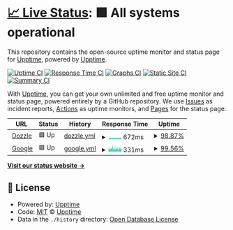 # [📈 Live Status](https://upptime.github.io/upptime): <!--live status--> **🟩 All systems operational**

This repository contains the open-source uptime monitor and status page for [Upptime](https://upptime.js.org), powered by [Upptime](https://github.com/upptime/upptime).

[![Uptime CI](https://github.com/201508876PMH/upptime/workflows/Uptime%20CI/badge.svg)](https://github.com/201508876PMH/upptime/actions?query=workflow%3A%22Uptime+CI%22)
[![Response Time CI](https://github.com/201508876PMH/upptime/workflows/Response%20Time%20CI/badge.svg)](https://github.com/201508876PMH/upptime/actions?query=workflow%3A%22Response+Time+CI%22)
[![Graphs CI](https://github.com/201508876PMH/upptime/workflows/Graphs%20CI/badge.svg)](https://github.com/201508876PMH/upptime/actions?query=workflow%3A%22Graphs+CI%22)
[![Static Site CI](https://github.com/201508876PMH/upptime/workflows/Static%20Site%20CI/badge.svg)](https://github.com/201508876PMH/upptime/actions?query=workflow%3A%22Static+Site+CI%22)
[![Summary CI](https://github.com/201508876PMH/upptime/workflows/Summary%20CI/badge.svg)](https://github.com/201508876PMH/upptime/actions?query=workflow%3A%22Summary+CI%22)

With [Upptime](https://upptime.js.org), you can get your own unlimited and free uptime monitor and status page, powered entirely by a GitHub repository. We use [Issues](https://github.com/upptime/upptime/issues) as incident reports, [Actions](https://github.com/201508876PMH/upptime/actions) as uptime monitors, and [Pages](https://upptime.github.io/upptime) for the status page.

<!--start: status pages-->
<!-- This summary is generated by Upptime (https://github.com/upptime/upptime) -->
<!-- Do not edit this manually, your changes will be overwritten -->
<!-- prettier-ignore -->
| URL | Status | History | Response Time | Uptime |
| --- | ------ | ------- | ------------- | ------ |
| <img alt="" src="https://developer.asustor.com/uploadIcons/0020_117518_1660879946_dozzle_256.png" height="13"> [Dozzle](https://dozzle.pmh-unraid.dk) | 🟩 Up | [dozzle.yml](https://github.com/201508876PMH/upptime/commits/HEAD/history/dozzle.yml) | <details><summary><img alt="Response time graph" src="./graphs/dozzle/response-time-week.png" height="20"> 672ms</summary><br><a href="https://201508876PMH.github.io/upptime/history/dozzle"><img alt="Response time 695" src="https://img.shields.io/endpoint?url=https%3A%2F%2Fraw.githubusercontent.com%2F201508876PMH%2Fupptime%2FHEAD%2Fapi%2Fdozzle%2Fresponse-time.json"></a><br><a href="https://201508876PMH.github.io/upptime/history/dozzle"><img alt="24-hour response time 670" src="https://img.shields.io/endpoint?url=https%3A%2F%2Fraw.githubusercontent.com%2F201508876PMH%2Fupptime%2FHEAD%2Fapi%2Fdozzle%2Fresponse-time-day.json"></a><br><a href="https://201508876PMH.github.io/upptime/history/dozzle"><img alt="7-day response time 672" src="https://img.shields.io/endpoint?url=https%3A%2F%2Fraw.githubusercontent.com%2F201508876PMH%2Fupptime%2FHEAD%2Fapi%2Fdozzle%2Fresponse-time-week.json"></a><br><a href="https://201508876PMH.github.io/upptime/history/dozzle"><img alt="30-day response time 699" src="https://img.shields.io/endpoint?url=https%3A%2F%2Fraw.githubusercontent.com%2F201508876PMH%2Fupptime%2FHEAD%2Fapi%2Fdozzle%2Fresponse-time-month.json"></a><br><a href="https://201508876PMH.github.io/upptime/history/dozzle"><img alt="1-year response time 695" src="https://img.shields.io/endpoint?url=https%3A%2F%2Fraw.githubusercontent.com%2F201508876PMH%2Fupptime%2FHEAD%2Fapi%2Fdozzle%2Fresponse-time-year.json"></a></details> | <details><summary><a href="https://201508876PMH.github.io/upptime/history/dozzle">98.87%</a></summary><a href="https://201508876PMH.github.io/upptime/history/dozzle"><img alt="All-time uptime 98.36%" src="https://img.shields.io/endpoint?url=https%3A%2F%2Fraw.githubusercontent.com%2F201508876PMH%2Fupptime%2FHEAD%2Fapi%2Fdozzle%2Fuptime.json"></a><br><a href="https://201508876PMH.github.io/upptime/history/dozzle"><img alt="24-hour uptime 100.00%" src="https://img.shields.io/endpoint?url=https%3A%2F%2Fraw.githubusercontent.com%2F201508876PMH%2Fupptime%2FHEAD%2Fapi%2Fdozzle%2Fuptime-day.json"></a><br><a href="https://201508876PMH.github.io/upptime/history/dozzle"><img alt="7-day uptime 98.87%" src="https://img.shields.io/endpoint?url=https%3A%2F%2Fraw.githubusercontent.com%2F201508876PMH%2Fupptime%2FHEAD%2Fapi%2Fdozzle%2Fuptime-week.json"></a><br><a href="https://201508876PMH.github.io/upptime/history/dozzle"><img alt="30-day uptime 98.62%" src="https://img.shields.io/endpoint?url=https%3A%2F%2Fraw.githubusercontent.com%2F201508876PMH%2Fupptime%2FHEAD%2Fapi%2Fdozzle%2Fuptime-month.json"></a><br><a href="https://201508876PMH.github.io/upptime/history/dozzle"><img alt="1-year uptime 98.36%" src="https://img.shields.io/endpoint?url=https%3A%2F%2Fraw.githubusercontent.com%2F201508876PMH%2Fupptime%2FHEAD%2Fapi%2Fdozzle%2Fuptime-year.json"></a></details>
| <img alt="" src="https://icons.duckduckgo.com/ip3/google.dk.ico" height="13"> [Google](https://google.dk) | 🟩 Up | [google.yml](https://github.com/201508876PMH/upptime/commits/HEAD/history/google.yml) | <details><summary><img alt="Response time graph" src="./graphs/google/response-time-week.png" height="20"> 331ms</summary><br><a href="https://201508876PMH.github.io/upptime/history/google"><img alt="Response time 286" src="https://img.shields.io/endpoint?url=https%3A%2F%2Fraw.githubusercontent.com%2F201508876PMH%2Fupptime%2FHEAD%2Fapi%2Fgoogle%2Fresponse-time.json"></a><br><a href="https://201508876PMH.github.io/upptime/history/google"><img alt="24-hour response time 295" src="https://img.shields.io/endpoint?url=https%3A%2F%2Fraw.githubusercontent.com%2F201508876PMH%2Fupptime%2FHEAD%2Fapi%2Fgoogle%2Fresponse-time-day.json"></a><br><a href="https://201508876PMH.github.io/upptime/history/google"><img alt="7-day response time 331" src="https://img.shields.io/endpoint?url=https%3A%2F%2Fraw.githubusercontent.com%2F201508876PMH%2Fupptime%2FHEAD%2Fapi%2Fgoogle%2Fresponse-time-week.json"></a><br><a href="https://201508876PMH.github.io/upptime/history/google"><img alt="30-day response time 314" src="https://img.shields.io/endpoint?url=https%3A%2F%2Fraw.githubusercontent.com%2F201508876PMH%2Fupptime%2FHEAD%2Fapi%2Fgoogle%2Fresponse-time-month.json"></a><br><a href="https://201508876PMH.github.io/upptime/history/google"><img alt="1-year response time 286" src="https://img.shields.io/endpoint?url=https%3A%2F%2Fraw.githubusercontent.com%2F201508876PMH%2Fupptime%2FHEAD%2Fapi%2Fgoogle%2Fresponse-time-year.json"></a></details> | <details><summary><a href="https://201508876PMH.github.io/upptime/history/google">99.56%</a></summary><a href="https://201508876PMH.github.io/upptime/history/google"><img alt="All-time uptime 99.94%" src="https://img.shields.io/endpoint?url=https%3A%2F%2Fraw.githubusercontent.com%2F201508876PMH%2Fupptime%2FHEAD%2Fapi%2Fgoogle%2Fuptime.json"></a><br><a href="https://201508876PMH.github.io/upptime/history/google"><img alt="24-hour uptime 100.00%" src="https://img.shields.io/endpoint?url=https%3A%2F%2Fraw.githubusercontent.com%2F201508876PMH%2Fupptime%2FHEAD%2Fapi%2Fgoogle%2Fuptime-day.json"></a><br><a href="https://201508876PMH.github.io/upptime/history/google"><img alt="7-day uptime 99.56%" src="https://img.shields.io/endpoint?url=https%3A%2F%2Fraw.githubusercontent.com%2F201508876PMH%2Fupptime%2FHEAD%2Fapi%2Fgoogle%2Fuptime-week.json"></a><br><a href="https://201508876PMH.github.io/upptime/history/google"><img alt="30-day uptime 99.90%" src="https://img.shields.io/endpoint?url=https%3A%2F%2Fraw.githubusercontent.com%2F201508876PMH%2Fupptime%2FHEAD%2Fapi%2Fgoogle%2Fuptime-month.json"></a><br><a href="https://201508876PMH.github.io/upptime/history/google"><img alt="1-year uptime 99.94%" src="https://img.shields.io/endpoint?url=https%3A%2F%2Fraw.githubusercontent.com%2F201508876PMH%2Fupptime%2FHEAD%2Fapi%2Fgoogle%2Fuptime-year.json"></a></details>

<!--end: status pages-->

[**Visit our status website →**](https://upptime.github.io/upptime)

## 📄 License

- Powered by: [Upptime](https://github.com/upptime/upptime)
- Code: [MIT](./LICENSE) © [Upptime](https://upptime.js.org)
- Data in the `./history` directory: [Open Database License](https://opendatacommons.org/licenses/odbl/1-0/)
